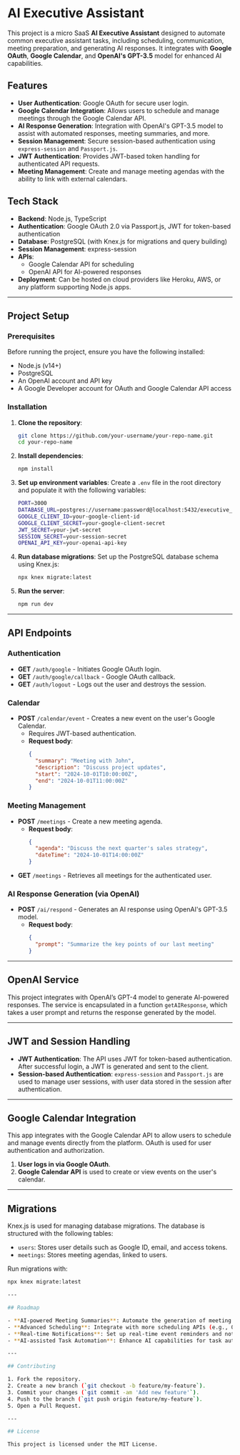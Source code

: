 # AI Executive Assistant

This project is a micro SaaS **AI Executive Assistant** designed to automate common executive assistant tasks, including scheduling, communication, meeting preparation, and generating AI responses. It integrates with **Google OAuth**, **Google Calendar**, and **OpenAI's GPT-3.5** model for enhanced AI capabilities.

## Features
- **User Authentication**: Google OAuth for secure user login.
- **Google Calendar Integration**: Allows users to schedule and manage meetings through the Google Calendar API.
- **AI Response Generation**: Integration with OpenAI's GPT-3.5 model to assist with automated responses, meeting summaries, and more.
- **Session Management**: Secure session-based authentication using `express-session` and `Passport.js`.
- **JWT Authentication**: Provides JWT-based token handling for authenticated API requests.
- **Meeting Management**: Create and manage meeting agendas with the ability to link with external calendars.

## Tech Stack

- **Backend**: Node.js, TypeScript
- **Authentication**: Google OAuth 2.0 via Passport.js, JWT for token-based authentication
- **Database**: PostgreSQL (with Knex.js for migrations and query building)
- **Session Management**: express-session
- **APIs**:
  - Google Calendar API for scheduling
  - OpenAI API for AI-powered responses
- **Deployment**: Can be hosted on cloud providers like Heroku, AWS, or any platform supporting Node.js apps.

---

## Project Setup

### Prerequisites

Before running the project, ensure you have the following installed:

- Node.js (v14+)
- PostgreSQL
- An OpenAI account and API key
- A Google Developer account for OAuth and Google Calendar API access

### Installation

1. **Clone the repository**:
    ```bash
    git clone https://github.com/your-username/your-repo-name.git
    cd your-repo-name
    ```

2. **Install dependencies**:
    ```bash
    npm install
    ```

3. **Set up environment variables**:
    Create a `.env` file in the root directory and populate it with the following variables:

    ```bash
    PORT=3000
    DATABASE_URL=postgres://username:password@localhost:5432/executive_assistant
    GOOGLE_CLIENT_ID=your-google-client-id
    GOOGLE_CLIENT_SECRET=your-google-client-secret
    JWT_SECRET=your-jwt-secret
    SESSION_SECRET=your-session-secret
    OPENAI_API_KEY=your-openai-api-key
    ```

4. **Run database migrations**:
    Set up the PostgreSQL database schema using Knex.js:
    ```bash
    npx knex migrate:latest
    ```

5. **Run the server**:
    ```bash
    npm run dev
    ```

---

## API Endpoints

### Authentication
- **GET** `/auth/google` - Initiates Google OAuth login.
- **GET** `/auth/google/callback` - Google OAuth callback.
- **GET** `/auth/logout` - Logs out the user and destroys the session.

### Calendar
- **POST** `/calendar/event` - Creates a new event on the user's Google Calendar.
    - Requires JWT-based authentication.
    - **Request body**:
      ```json
      {
        "summary": "Meeting with John",
        "description": "Discuss project updates",
        "start": "2024-10-01T10:00:00Z",
        "end": "2024-10-01T11:00:00Z"
      }
      ```

### Meeting Management
- **POST** `/meetings` - Create a new meeting agenda.
    - **Request body**:
      ```json
      {
        "agenda": "Discuss the next quarter's sales strategy",
        "dateTime": "2024-10-01T14:00:00Z"
      }
      ```
- **GET** `/meetings` - Retrieves all meetings for the authenticated user.

### AI Response Generation (via OpenAI)
- **POST** `/ai/respond` - Generates an AI response using OpenAI's GPT-3.5 model.
    - **Request body**:
      ```json
      {
        "prompt": "Summarize the key points of our last meeting"
      }
      ```

---

## OpenAI Service

This project integrates with OpenAI’s GPT-4 model to generate AI-powered responses. The service is encapsulated in a function `getAIResponse`, which takes a user prompt and returns the response generated by the model.

---

## JWT and Session Handling

- **JWT Authentication**: The API uses JWT for token-based authentication. After successful login, a JWT is generated and sent to the client.
- **Session-based Authentication**: `express-session` and `Passport.js` are used to manage user sessions, with user data stored in the session after authentication.

---

## Google Calendar Integration

This app integrates with the Google Calendar API to allow users to schedule and manage events directly from the platform. OAuth is used for user authentication and authorization.

1. **User logs in via Google OAuth**.
2. **Google Calendar API** is used to create or view events on the user's calendar.

---

## Migrations

Knex.js is used for managing database migrations. The database is structured with the following tables:

- `users`: Stores user details such as Google ID, email, and access tokens.
- `meetings`: Stores meeting agendas, linked to users.

Run migrations with:

```bash
npx knex migrate:latest

---

## Roadmap

- **AI-powered Meeting Summaries**: Automate the generation of meeting summaries based on meeting details.
- **Advanced Scheduling**: Integrate with more scheduling APIs (e.g., Outlook Calendar).
- **Real-time Notifications**: Set up real-time event reminders and notifications.
- **AI-assisted Task Automation**: Enhance AI capabilities for task automation.

---

## Contributing

1. Fork the repository.
2. Create a new branch (`git checkout -b feature/my-feature`).
3. Commit your changes (`git commit -am 'Add new feature'`).
4. Push to the branch (`git push origin feature/my-feature`).
5. Open a Pull Request.

---

## License

This project is licensed under the MIT License.


